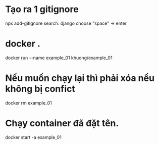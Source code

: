 # Tạo ra 1 gitignore
npx add-gitignore
search: django
choose "space" -> enter

# docker .
docker run --name example_01 khuong/example_01

# Nếu muốn chạy lại thì phải xóa nếu không bị confict
docker rm example_01

# Chạy container đã đặt tên.
docker start -a example_01


